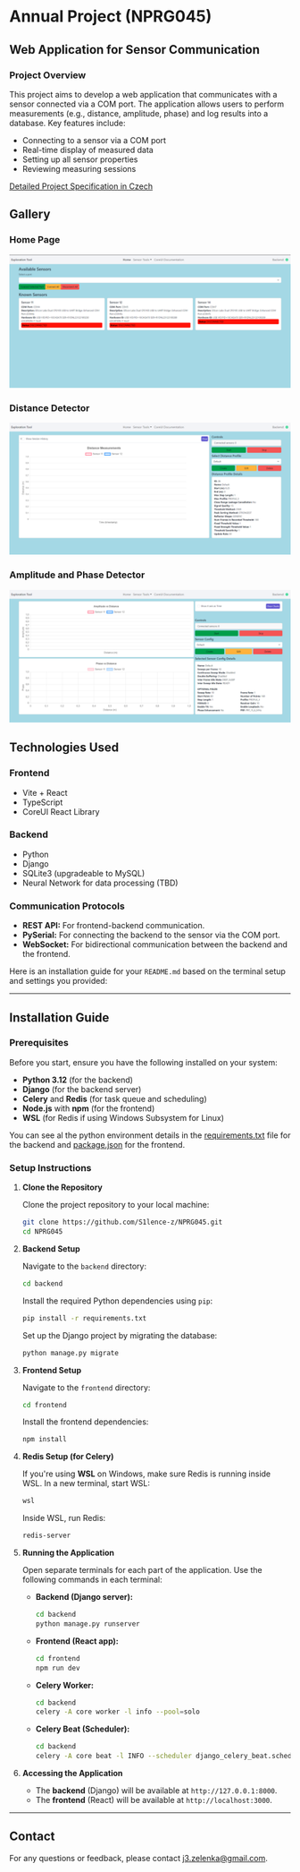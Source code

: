 # Annual Project (NPRG045)

## Web Application for Sensor Communication

### Project Overview

This project aims to develop a web application that communicates with a sensor connected via a COM port. The application allows users to perform measurements (e.g., distance, amplitude, phase) and log results into a database. Key features include:

-   Connecting to a sensor via a COM port
-   Real-time display of measured data
-   Setting up all sensor properties
-   Reviewing measuring sessions

[Detailed Project Specification in Czech](./docs/program_specification_cz.md)

## Gallery

### Home Page

![home_page](docs/static/home_screen.png)

### Distance Detector

![distance_detector](docs/static/distance_measuring.png)

### Amplitude and Phase Detector

![amp_phase_detector](docs/static/amp_phase_measuring.png)

## Technologies Used

### Frontend

-   Vite + React
-   TypeScript
-   CoreUI React Library

### Backend

-   Python
-   Django
-   SQLite3 (upgradeable to MySQL)
-   Neural Network for data processing (TBD)

### Communication Protocols

-   **REST API:** For frontend-backend communication.
-   **PySerial:** For connecting the backend to the sensor via the COM port.
-   **WebSocket:** For bidirectional communication between the backend and the frontend.

Here is an installation guide for your `README.md` based on the terminal setup and settings you provided:

---

## Installation Guide

### Prerequisites

Before you start, ensure you have the following installed on your system:

-   **Python 3.12** (for the backend)
-   **Django** (for the backend server)
-   **Celery** and **Redis** (for task queue and scheduling)
-   **Node.js** with **npm** (for the frontend)
-   **WSL** (for Redis if using Windows Subsystem for Linux)

You can see al the python environment details in the [requirements.txt](requirements.txt) file for the backend and [package.json](./frontend/package.json) for the frontend.

### Setup Instructions

1. **Clone the Repository**

    Clone the project repository to your local machine:

    ```bash
    git clone https://github.com/S1lence-z/NPRG045.git
    cd NPRG045
    ```

2. **Backend Setup**

    Navigate to the `backend` directory:

    ```bash
    cd backend
    ```

    Install the required Python dependencies using `pip`:

    ```bash
    pip install -r requirements.txt
    ```

    Set up the Django project by migrating the database:

    ```bash
    python manage.py migrate
    ```

3. **Frontend Setup**

    Navigate to the `frontend` directory:

    ```bash
    cd frontend
    ```

    Install the frontend dependencies:

    ```bash
    npm install
    ```

4. **Redis Setup (for Celery)**

    If you're using **WSL** on Windows, make sure Redis is running inside WSL. In a new terminal, start WSL:

    ```bash
    wsl
    ```

    Inside WSL, run Redis:

    ```bash
    redis-server
    ```

5. **Running the Application**

    Open separate terminals for each part of the application. Use the following commands in each terminal:

    - **Backend (Django server):**

        ```bash
        cd backend
        python manage.py runserver
        ```

    - **Frontend (React app):**

        ```bash
        cd frontend
        npm run dev
        ```

    - **Celery Worker:**

        ```bash
        cd backend
        celery -A core worker -l info --pool=solo
        ```

    - **Celery Beat (Scheduler):**

        ```bash
        cd backend
        celery -A core beat -l INFO --scheduler django_celery_beat.schedulers:DatabaseScheduler
        ```

6. **Accessing the Application**

    - The **backend** (Django) will be available at `http://127.0.0.1:8000`.
    - The **frontend** (React) will be available at `http://localhost:3000`.

---

## Contact

For any questions or feedback, please contact [j3.zelenka@gmail.com](mailto:j3.zelenka@gmail.com).
